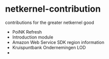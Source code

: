 netkernel-contribution
======================

contributions for the greater netkernel good


* PoiNK Refresh
* Introduction module
* Amazon Web Service SDK region information
* Kruispuntbank Ondernemingen LOD
* 
